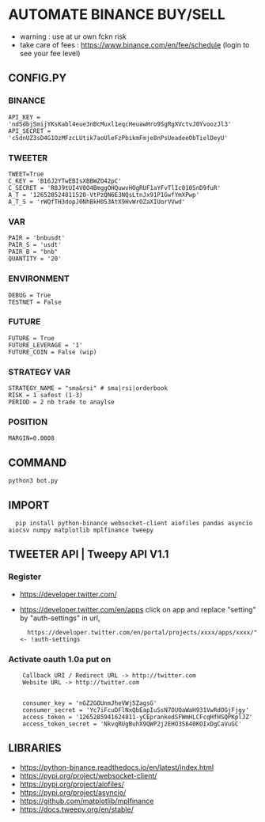 # AUTOMATE BINANCE BUY/SELL

* warning : use at ur own fckn risk
* take care of fees : https://www.binance.com/en/fee/schedule (login to see your fee level)

## CONFIG.PY

   ### BINANCE
    API_KEY = 'ndSdbjSmijYKsKabl4eue3nBcMuxl1eqcHeuawHro9SgRgXVctvJ0YvoozJl3'
    API_SECRET = 'c5dnUZ3sD4G1OzMFzcLUtik7aoUleFzPbikmFmje8nPsUeadeeObTielDeyU'
   ### TWEETER
    TWEET=True
    C_KEY = 'B16J2YTwEBIsXBBWZO42pC'
    C_SECRET = 'R8J9tUI4V0O4BmggOHQuwvHOgRUF1aYFvTlIc010SnD9fuR'
    A_T = '126528524811520-VtPzQN6E3NQsLtnJx91P1GwfYmXPwp'
    A_T_S = 'rWQfTH3dopJ0NhBkH053AtX9HvWrOZaXIUorVVwd'
   ### VAR
    PAIR = 'bnbusdt'
    PAIR_S = 'usdt'
    PAIR_B = "bnb"
    QUANTITY = '20'
   ### ENVIRONMENT
    DEBUG = True
    TESTNET = False
   ### FUTURE
    FUTURE = True
    FUTURE_LEVERAGE = '1'
    FUTURE_COIN = False (wip)
   ### STRATEGY VAR
    STRATEGY_NAME = "sma&rsi" # sma|rsi|orderbook
    RISK = 1 safest (1-3)
    PERIOD = 2 nb trade to anaylse
   ### POSITION
    MARGIN=0.0008

## COMMAND

    python3 bot.py


## IMPORT

      pip install python-binance websocket-client aiofiles pandas asyncio aiocsv numpy matplotlib mplfinance tweepy
      
## TWEETER API | Tweepy API V1.1

### Register
* https://developer.twitter.com/
* https://developer.twitter.com/en/apps
click on app and replace "setting" by "auth-settings" in url,

        https://developer.twitter.com/en/portal/projects/xxxx/apps/xxxx/" <- !auth-settings
           
### Activate oauth 1.0a put on

        Callback URI / Redirect URL -> http://twitter.com
        Website URL -> http://twitter.com
        
        
        consumer_key = 'nGZ2GOUnmJheVWj5ZagsG'
        consumer_secret = 'Yc7iFcuDFlNxQbEapIuSsN7OUOaWaH931VwRdOGjFjgy'
        access_token = '1265285941624811-yCEprankedSFWmHLCFcqHfHSQPKplJZ'
        access_token_secret = 'NkvqRUgBuhX9QWP2j2EHO3S640KOIxDgCaVuGC'


## LIBRARIES

 * https://python-binance.readthedocs.io/en/latest/index.html
 * https://pypi.org/project/websocket-client/
 * https://pypi.org/project/aiofiles/
 * https://pypi.org/project/asyncio/
 * https://github.com/matplotlib/mplfinance
 * https://docs.tweepy.org/en/stable/
